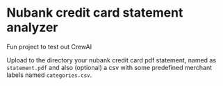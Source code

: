 # Nubank credit card statement analyzer

Fun project to test out CrewAI

Upload to the directory your nubank credit card pdf statement, named as `statement.pdf` and also (optional) a csv with some predefined merchant labels named `categories.csv`.

